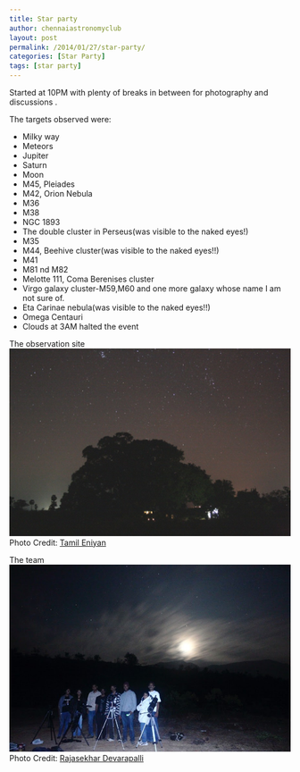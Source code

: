 ```yaml
---
title: Star party
author: chennaiastronomyclub
layout: post
permalink: /2014/01/27/star-party/
categories: [Star Party]
tags: [star party]
---
```


Started at 10PM with plenty of breaks in between for photography and discussions  .

The targets observed were:

* Milky way  
* Meteors  
* Jupiter  
* Saturn
* Moon
* M45, Pleiades
* M42, Orion Nebula
* M36
* M38
* NGC 1893
* The double cluster in Perseus(was visible to the naked eyes!)
* M35
* M44, Beehive cluster(was visible to the naked eyes!!)
* M41
* M81 nd M82
* Melotte 111, Coma Berenises cluster
* Virgo galaxy cluster-M59,M60 and one more galaxy whose name I am not sure of.
* Eta Carinae nebula(was visible to the naked eyes!!)
* Omega Centauri
* Clouds at 3AM halted the event

The observation site
![The observation site](/img/party1.jpg)
<span class="image-credit">Photo Credit: <a href="https://www.facebook.com/eniyan7">Tamil Eniyan</a></span>

The team
![The team](/img/party2.jpg)
<span class="image-credit">Photo Credit: <a href="https://www.facebook.com/rajasekhar.devarapalli">Rajasekhar Devarapalli</a></span>